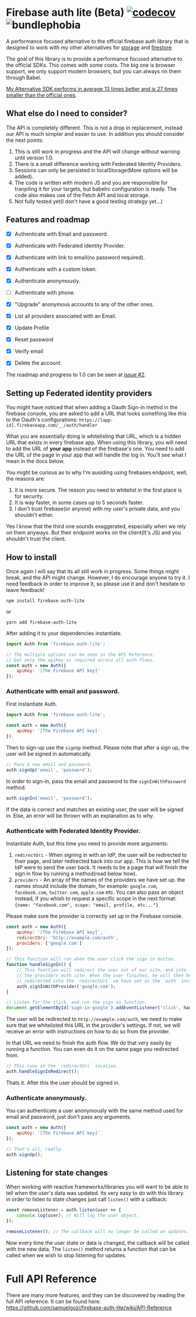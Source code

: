 # Firebase auth lite (Beta) [![codecov](https://codecov.io/gh/samuelgozi/firebase-auth-lite/branch/master/graph/badge.svg)](https://codecov.io/gh/samuelgozi/firebase-auth-lite) ![bundlephobia](https://badgen.net/bundlephobia/minzip/firebase-auth-lite)

A performance focused alternative to the official firebase auth library that is designed to work with my other alternatives for [storage](https://github.com/samuelgozi/firebase-storage-lite) and [firestore](https://github.com/samuelgozi/firebase-firestore-lite).

The goal of this library is to provide a performance focused alternative to the official SDKs. This comes with some costs. The big one is browser support, we only support modern browsers, but you can always rin them through Babel.

[My Alternative SDK performs in average 13 times better and is 27 times smaller than the official ones](https://github.com/samuelgozi/firebase-firestore-lite/wiki/Firebase-Alternative-SDK-Benchmarks).

## What else do I need to consider?

The API is completely different. This is not a drop in replacement, instead our API is much simpler and easier to use.
In addition you should consider the next points:

1. This is still work in progress and the API will change without warning until version 1.0.
2. There is a small difference working with Federated Identity Providers.
3. Sessions can only be persisted in localStorage(More options will be added).
4. The code is written with modern JS and you are responsible for tranpiling it for your targets, but babelrc configuration is ready. The code also makes use of the Fetch API and local storage.
5. Not fully tested yet(I don't have a good testing strategy yet...)

## Features and roadmap

- [x] Authenticate with Email and password.
- [x] Authenticate with Federated Identity Provider.
- [x] Authenticate with link to email(no password required).
- [x] Authenticate with a custom token.
- [x] Authenticate anonymously.
- [ ] Authenticate with phone.

- [x] "Upgrade" anonymous accounts to any of the other ones.

- [x] List all providers associated with an Email.
- [x] Update Profile
- [x] Reset password
- [x] Verify email
- [x] Delete the account.

The roadmap and progress to 1.0 can be seen at [issue #2](https://github.com/samuelgozi/firebase-auth-lite/issues/2).

## Setting up Federated identity providers

You might have noticed that when adding a Oauth Sign-in methid in the firebase console, you are asked to add a URL that looks something like this to the Oauth's configurations: `https://[app-id].firebaseapp.com/__/auth/handler`

What you are essentially doing is whitelisting that URL, which is a hidden URL that exists in every firebase app. When using this library, you will need to add the URL of **your app** instead of the firebase's one. You need to add the URL of the page in your app that will handle the log in. You'll see what I mean in the docs below.

You might be curious as to why I'm auoiding using firebases endpoint, well, the reasons are:

1. It is more secure. The reason you need to whitelist in the first place is for security.
2. It is way faster, in some cases up to 5 seconds faster.
3. I don't trust firebase(or anyone) with my user's private data, and you shouldn't either.

Yes I know that the third one sounds exaggerated, especially when we rely on them anyways. But their endpoint works on the client(It's JS) and you shouldn't trust the client.

## How to install

Once again i will say that its all still work in progress. Some things might break, and the API might change.
However, I do encourage anyone to try it. I need feedback in order to improve it, so please use it and don't hesitate to leave feedback!

```
npm install firebase-auth-lite
```

or

```
yarn add firebase-auth-lite
```

After adding it to your dependencies instantiate.

```js
import Auth from 'firebase-auth-lite';

// The multiple options can be seen in the API Reference,
// but only the apiKey is required across all auth flows.
const auth = new Auth({
	apiKey: '[The Firebase API key]'
});
```

### Authenticate with email and password.

First instantiate Auth.

```js
import Auth from 'firebase-auth-lite';

const auth = new Auth({
	apiKey: '[The Firebase API key]'
});
```

Then to sign-up use the `signUp` method.
Please note that after a sign up, the user will be signed in automatically.

```js
// Pass a new email and password.
auth.signUp('email', 'password');
```

In order to sign-in, pass the email and password to the `signInWithPassword` method.

```js
auth.signIn('email', 'password');
```

If the data is correct and matches an existing user, the user will be signed in. Else, an error will be thrown with an explanation as to why.

### Authenticate with Federated Identity Provider.

Instantiate Auth, but this time you need to provide more arguments:

1. `redirectUri` - When signing in with an IdP, the user will be redirected to their page, and later redirected back into our app. This is how we tell the IdP were to send the user back. It needs to be a page that will finish the sign in flow by running a method(read below how).
2. `providers` - An array of the names of the providers we have set up. the names should include the domain, for example: `google.com`, `facebook.com`, `twitter.com`, `apple.com` etc. You can also pass an object instead, if you whish to request a specific scope in the next format: `{name: "facebook.com", scope: "email, profile, etc..."}`

Please make sure the provider is correctly set up in the Firebase console.

```js
const auth = new Auth({
	apiKey: '[The Firebase API key]',
	redirectUri: 'http://example.com/auth',
	providers: ['google.com']
});

// This function will run when the user click the sign in button.
function handleSignIn() {
	// This function will redirect the user out of our site, and into
	// the providers auth site. When the user finishes, he will then be
	// redirected into the `redirectUri` we have set in the `auth` instance.
	auth.signInWithProvider('google.com');
}

// Listen for the click, and run the sign in function.
document.getElementById('sign-in-google').addEventListener('click', handleSignIn);
```

The user will be redirected to `http://example.com/auth`, we need to make sure that we whitelisted this URL in the provider's settings. If not, we will receive an error with instructions on how to do so from the provider.

In that URL we need to finish the auth flow. We do that very easily by running a function. You can even do it on the same page you redirected from.

```js
// This runs in the `redirectUri` location.
auth.handleSignInRedirect();
```

Thats it. After this the user should be signed in.

### Authenticate anonymously.

You can authenticate a user anonymously with the same method used for email and password, just don't pass any arguments.

```js
const auth = new Auth({
	apiKey: '[The Firebase API key]'
});

// That's all, really.
auth.signUp();
```

## Listening for state changes

When working with reactive frameworks/libraries you will want to be able to tell when the user's data was updated.
Its very easy to do with this library.
in order to listen to state changes just call `listen()` with a callback:

```js
const removeListener = auth.listen(user => {
	console.log(user); // Will log the user object.
});

removeListener(); // The callback will no longer be called on updates.
```

Now every time the user state or data is changed, the callback will be called with tne new data.
The `listen()` method returns a function that can be called when we wish to stop listening for updates.

# Full API Reference

There are many more features, and they can be discovered by reading the full API reference. It can be found here:
https://github.com/samuelgozi/firebase-auth-lite/wiki/API-Reference
